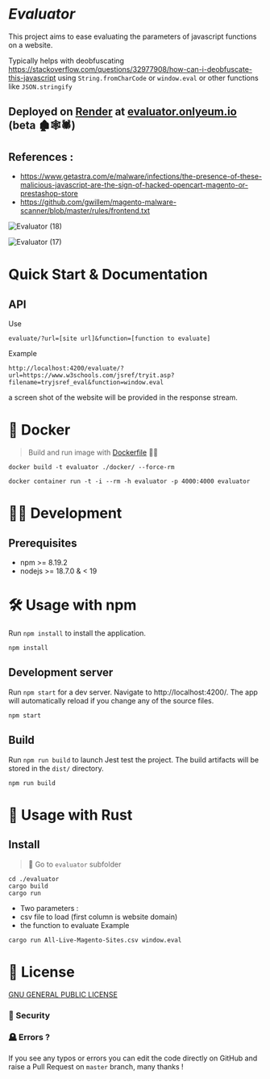 # **_Evaluator_**

This project aims to ease evaluating the parameters of javascript functions on a website.

Typically helps with deobfuscating https://stackoverflow.com/questions/32977908/how-can-i-deobfuscate-this-javascript using `String.fromCharCode` or `window.eval` or other functions like `JSON.stringify`

## Deployed on [Render](https://render.com/) at [evaluator.onlyeum.io](https://evaluator.onlyeum.io/) (beta 🏚️🕸️🕷️)

## References :

- https://www.getastra.com/e/malware/infections/the-presence-of-these-malicious-javascript-are-the-sign-of-hacked-opencart-magento-or-prestashop-store
- https://github.com/gwillem/magento-malware-scanner/blob/master/rules/frontend.txt

![Evaluator (18)](https://user-images.githubusercontent.com/3099551/200139269-a50b8a15-dbcd-4414-9848-7331cb0dd3c5.png)

![Evaluator (17)](https://user-images.githubusercontent.com/3099551/200139284-676f2ac4-042d-4de4-8b06-7f3345232996.png)

# **Quick Start & Documentation**

## API

Use

```
evaluate/?url=[site url]&function=[function to evaluate]
```

Example

```
http://localhost:4200/evaluate/?url=https://www.w3schools.com/jsref/tryit.asp?filename=tryjsref_eval&function=window.eval
```

a screen shot of the website will be provided in the response stream.

# **🐳 Docker**

> Build and run image with [Dockerfile](./docker/Dockerfile) 🏃‍♂️

```shell
docker build -t evaluator ./docker/ --force-rm

docker container run -t -i --rm -h evaluator -p 4000:4000 evaluator
```

# 🧙‍♀️ **Development**

## Prerequisites

- npm >= 8.19.2
- nodejs >= 18.7.0 & < 19

# 🛠️ Usage with npm

Run `npm install` to install the application.

```shell
npm install
```

## Development server

Run `npm start` for a dev server. Navigate to http://localhost:4200/. The app will automatically reload if you change any of the source files.

```shell
npm start
```

## Build

Run `npm run build` to launch Jest test the project. The build artifacts will be stored in the `dist/` directory.

```shell
npm run build
```

# 🦀 Usage with Rust

## Install

> 📂 Go to `evaluator` subfolder

```
cd ./evaluator
cargo build
cargo run
```

- Two parameters :
- csv file to load (first column is website domain)
- the function to evaluate
  Example

```
cargo run All-Live-Magento-Sites.csv window.eval
```

# 📝 License

[GNU GENERAL PUBLIC LICENSE](https://github.com/gRoussac/evaluator/blob/master/LICENSE.md)

### 🦺 Security

### 🪦 Errors ?

If you see any typos or errors you can edit the code directly on GitHub and raise a Pull Request on `master` branch, many thanks !
